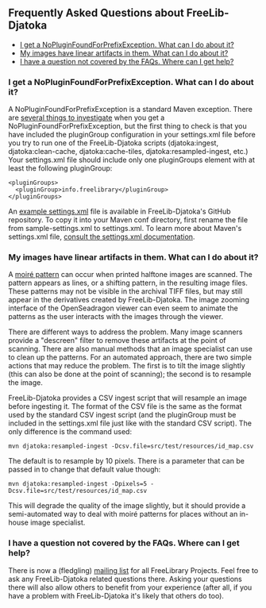 ## Frequently Asked Questions about FreeLib-Djatoka

* [I get a NoPluginFoundForPrefixException.  What can I do about it?](faqs.html#NoPluginFoundForPrefixException)
* [My images have linear artifacts in them.  What can I do about it?](faqs.html#moire-pattern)
* [I have a question not covered by the FAQs.  Where can I get help?](faqs.html#mailing-list)

### I get a NoPluginFoundForPrefixException.  What can I do about it?

<a name="NoPluginFoundForPrefixException" />A NoPluginFoundForPrefixException is a standard Maven exception.  There are [several things to investigate](https://cwiki.apache.org/confluence/display/MAVEN/NoPluginFoundForPrefixException) when you get a NoPluginFoundForPrefixException, but the first thing to check is that you have included the pluginGroup configuration in your settings.xml file before you try to run one of the FreeLib-Djatoka scripts (djatoka:ingest, djatoka:clean-cache, djatoka:cache-tiles, djatoka:resampled-ingest, etc.)  Your settings.xml file should include only one pluginGroups element with at least the following pluginGroup:

    <pluginGroups>
      <pluginGroup>info.freelibrary</pluginGroup>
    </pluginGroups>

An [example settings.xml](https://github.com/ksclarke/freelib-djatoka/blob/master/src/main/resources/sample-settings.xml) file is available in FreeLib-Djatoka's GitHub repository. To copy it into your Maven conf directory, first rename the file from sample-settings.xml to settings.xml.  To learn more about Maven's settings.xml file, [consult the settings.xml documentation](https://maven.apache.org/settings.html).

### My images have linear artifacts in them.  What can I do about it?

<a name="moire-pattern" />A [moiré pattern](https://en.wikipedia.org/wiki/Moir%C3%A9_pattern) can occur when printed halftone images are scanned.  The pattern appears as lines, or a shifting pattern, in the resulting image files.  These patterns may not be visible in the archival TIFF files, but may still appear in the derivatives created by FreeLib-Djatoka.  The image zooming interface of the OpenSeadragon viewer can even seem to animate the patterns as the user interacts with the images through the viewer.

There are different ways to address the problem.  Many image scanners provide a "descreen" filter to remove these artifacts at the point of scanning.  There are also manual methods that an image specialist can use to clean up the patterns.  For an automated approach, there are two simple actions that may reduce the problem.  The first is to tilt the image slightly (this can also be done at the point of scanning); the second is to resample the image.

FreeLib-Djatoka provides a CSV ingest script that will resample an image before ingesting it.  The format of the CSV file is the same as the format used by the standard CSV ingest script (and the pluginGroup must be included in the settings.xml file just like with the standard CSV script).  The only difference is the command used:

    mvn djatoka:resampled-ingest -Dcsv.file=src/test/resources/id_map.csv

The default is to resample by 10 pixels.  There is a parameter that can be passed in to change that default value though:

    mvn djatoka:resampled-ingest -Dpixels=5 -Dcsv.file=src/test/resources/id_map.csv

This will degrade the quality of the image slightly, but it should provide a semi-automated way to deal with moiré patterns for places without an in-house image specialist.

### I have a question not covered by the FAQs.  Where can I get help?

<a name="mailing-list" />There is now a (fledgling) [mailing list](https://groups.google.com/forum/#!forum/freelibrary-projects) for all FreeLibrary Projects.  Feel free to ask any FreeLib-Djatoka related questions there.  Asking your questions there will also allow others to benefit from your experience (after all, if you have a problem with FreeLib-Djatoka it's likely that others do too).